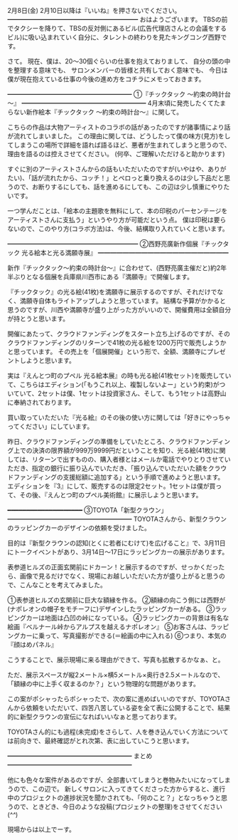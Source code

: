 2月8日(金) 2月10日以降は『いいね』を押さないでください。
━━━━━━━━━━━━━━━━━━━━━
おはようございます。
TBSの前でタクシーを降りて、TBSの反対側にあるビル(広告代理店さんとの会議をするビル)に吸い込まれていく自分に、タレントの終わりを見たキングコング西野です。

さて。
現在、僕は、20～30個ぐらいの仕事を抱えておりまして、
自分の頭の中を整理する意味でも、
サロンメンバーの皆様と共有しておく意味でも、
今日は僕が現在抱えている仕事の今後の進め方をコチラにメモっておきます。

━━━━━━━━━━━━━━━━━━━━
①『チックタック ～約束の時計台～』
━━━━━━━━━━━━━━━━━━━━
4月末頃に発売したくてたまらない新作絵本『チックタック ～約束の時計台～』に関して。

こちらの作品は大物アーティストのコラボの話があったのですが諸事情により話が流れてしまいました。
この理由に関しては、どうしたって僕の味方(見方)をしてしまうこの場所で詳細を語れば語るほど、悪者が生まれてしまうと思うので、理由を語るのは控えさせてください。
(何卒、ご理解いただけると助かります)

すぐに別のアーティストさんからの話もいただいたのですが(いやはや、ありがたい)、「話が流れたから、コッチ！」とペロっと乗り換えるのは少し下品だと思うので、お断りするにしても、話を進めるにしても、この辺は少し慎重にやりたいです。

一つ学んだことは、「絵本の主題歌を無料にして、本の印税のパーセンテージをアーティストさんに支払う」というやり方が可能だという点。
僕は印税は要らないので、このやり方(コラボ方法)は、今後、結構取り入れていくと思います。

━━━━━━━━━━━━━━━━━━━━━
②西野亮廣新作個展『チックタック 光る絵本と光る満願寺展』
━━━━━━━━━━━━━━━━━━━━━

新作『チックタック～約束の時計台～』に合わせて、(西野亮廣主催だと)約2年半ぶりとなる個展を兵庫県川西市にある『満願寺』で開催します。

『チックタック』の光る絵(41枚)を満願寺に展示するのですが、それだけでなく、満願寺自体もライトアップしようと思っています。
結構な予算がかかると思うのですが、川西や満願寺が盛り上がった方がいいので、開催費用は全額自分が持とうと思います。

開催にあたって、クラウドファンディングをスタート立ち上げるのですが、そのクラウドファンディングのリターンで41枚の光る絵を1200万円で販売しようかと思っています。
その売上を「個展開催」という形で、全額、満願寺にプレゼントしようと思います。

実は『えんとつ町のプペル 光る絵本展』の時も光る絵(41枚セット)を販売していて、こちらはエディション(「もうこれ以上、複製しないよー」という約束)がついていて、2セットは僕、1セットは投資家さん、そして、もう1セットは高野山に奉納されております。

買い取っていただいた『光る絵』のその後の使い方に関しては「好きにやっちゃってください」にしています。

昨日、クラウドファンディングの準備をしていたところ、クラウドファンディング上での決済の限界額が999万9999円だということを知り、光る絵(41枚)に関しては、リターンで出すものの、購入者様とはメールか電話でやりとりさせていただき、指定の銀行に振り込んでいただき、「振り込んでいただいた額をクラウドファンディングの支援総額に追加する」という手順で進めようと思います。
エディションを『3』にして、販売するのは限定2セット。1セットは僕が買って、その後、『えんとつ町のプペル美術館』に展示しようと思います。

━━━━━━━━━━━━━━━━━━━━
③TOYOTA「新型クラウン」
━━━━━━━━━━━━━━━━━━━━
TOYOTAさんから、新型クラウンのラッピングカーのデザインの依頼を受けました。

目的は『新型クラウンの認知(とくに若者にむけて)を広げること』で、3月11日にトークイベントがあり、3月14日～17日にラッピングカーの展示があります。

表参道ヒルズの正面玄関前にドカーン！と展示するのですが、せっかくだったら、画像で見るだけでなく、現場にお越しいただいた方が盛り上がると思うので、こんなことを考えてみました。

①表参道ヒルズの玄関前に巨大な額縁を作る。
②額縁の向こう側には西野が(ナポレオンの帽子をモチーフに)デザインしたラッピングカーがある。
③ラッピングカーは地面は凸凹の峠になっている。
④ラッピングカーの背景は有名な絵画『ベルナール峠からアルプスを越えるナポレオン』
⑤お客さんは、ラッピングカーに乗って、写真撮影ができる(＝絵画の中に入れる)
⑥つまり、本気の『顔はめパネル』

こうすることで、展示現場に来る理由ができて、写真も拡散するかなぁ、と。

ただ、展示スペースが縦2メートル×横5メートル×奥行き2.5メートルなので、「額縁の中に上手く収まるのか？」という物理的な問題があります。

この案がポシャったらポシャったで、次の案に進めばいいのですが、TOYOTAさんから依頼をいただいて、四苦八苦している姿を全て表に公開することで、結果的に新型クラウンの宣伝になればいいなぁと思っております。

TOYOTAさん的にも過程(未完成)をさらして、人を巻き込んでいく方法については前向きで、最終確認がとれ次第、表に出していこうと思います。

━━━━━━━━━━━━━━━━━━━━
まとめ
━━━━━━━━━━━━━━━━━━━━

他にも色々な案件があるのですが、全部書いてしまうと巻物みたいになってしまうので、この辺で。
新しくサロンに入ってきてくださった方からすると、進行中のプロジェクトの進捗状況を聞かされても、「何のこと？」となっちゃうと思うので、ときどき、今日のような投稿(プロジェクトの整理)をさせてください(*^^*)

現場からは以上でーす。
